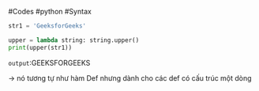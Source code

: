 #Codes #python #Syntax 

```Python
str1 = 'GeeksforGeeks'

upper = lambda string: string.upper()
print(upper(str1))
```

`output`:GEEKSFORGEEKS

-> nó tương tự như hàm Def nhưng dành cho các def có cấu trúc một dòng